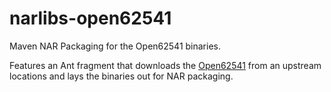 # narlibs-open62541

Maven NAR Packaging for the Open62541 binaries.

Features an Ant fragment that downloads the [Open62541](https://github.com/acplt/open62541) from an upstream locations and lays the binaries out for NAR packaging.
